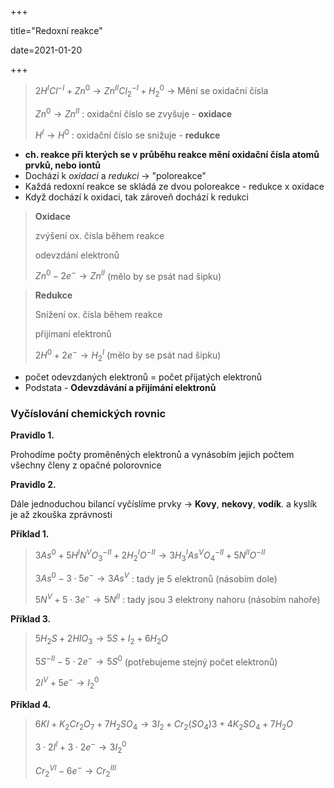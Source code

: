 +++

title="Redoxní reakce"

date=2021-01-20

+++

> $2H^ICl^{-I} + Zn^0 \to Zn^{II}Cl_2^{-I} + H_2^0$ $\to$ Mění se oxidační čísla <br>
>
> $Zn^0 \to Zn^{II}$ : oxidační číslo se zvyšuje - **oxidace** <br>
>
> $H^I \to H^0$ : oxidační číslo se snižuje - **redukce** <br>

- **ch. reakce při kterých se v průběhu reakce mění oxidační čísla atomů prvků, nebo iontů**
- Dochází k *oxidaci* a *redukci* $\to$ "poloreakce"
- Každá redoxní reakce se skládá ze dvou poloreakce - redukce x oxidace
- Když dochází k oxidaci, tak zároveň dochází k redukci

> **Oxidace** <br>
>
> zvýšení ox. čísla během reakce<br>
>
> odevzdání elektronů<br>
>
> $Zn^0 - 2e^- \to Zn^{II}$ (mělo by se psát nad šipku)

> **Redukce** <br>
>
> Snížení ox. čísla během reakce<br>
>
> přijímaní elektronů <br>
>
> $2H^0+ 2e^- \to H_2^I$ (mělo by se psát nad šipku)<br>

- počet odevzdaných elektronů = počet přijatých elektronů
- Podstata - **Odevzdávání a přijímání elektronů**

### Vyčíslování chemických rovnic

**Pravidlo 1.**

Prohodíme počty proměněných elektronů a vynásobím jejich počtem všechny členy z opačné polorovnice

**Pravidlo 2.**

Dále jednoduchou bilancí vyčíslíme prvky $\to$ **Kovy**, **nekovy**, **vodík**. a kyslík je až zkouška zprávnosti<br>



**Příklad 1.**

> $3As^0 + 5H^IN^VO^{-II}_3 + 2H^I_2O^{-II} \to 3H^I_3As^VO^{-II}_4 + 5N^{II}O^{-II}$ <br>
>
> $3As^0 - 3\cdot5e^- \to 3As^{V}$ : tady je 5 elektronů   (násobím dole) <br>
>
> $5N^V + 5\cdot3e^- \to 5N^{II}$ : tady jsou 3 elektrony nahoru (násobím nahoře) <br>

**Příklad 3.**

> $5H_2S + 2HIO_3 \to 5S + I_2 + 6H_2O$ <br>
>
> $5S^{-II}-5\cdot2e^-\to 5S^0$ (potřebujeme stejný počet elektronů) <br>
>
> $2I^V +5e^-\to I_2^0$ <br>

**Příklad 4.**

> $6KI+K_2Cr_2O_7 + 7H_2SO_4 \to 3I_2 + Cr_2(SO_4)3 + 4K_2SO_4 + 7H_2O$ <br>
>
>  $3\cdot2I^I + 3\cdot2e^- \to 3I^0_2$
>
> $Cr_2^{VI} -6e^- \to Cr_2^{III}$


